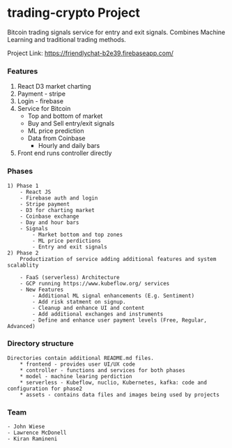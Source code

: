 # trading-crypto Project
Bitcoin trading signals service for entry and exit signals. Combines Machine Learning and traditional trading methods.

Project Link: https://friendlychat-b2e39.firebaseapp.com/


### Features
1) React D3 market charting
2) Payment - stripe
3) Login - firebase
4) Service for Bitcoin
    * Top and bottom of market
    * Buy and Sell entry/exit signals
    * ML price prediction
    * Data from Coinbase
        * Hourly and daily bars
5) Front end runs controller directly

### Phases
    1) Phase 1
        - React JS
        - Firebase auth and login
        - Stripe payment
        - D3 for charting market
        - Coinbase exchange
        - Day and hour bars
        - Signals
            - Market bottom and top zones
            - ML price perdictions
            - Entry and exit signals
    2) Phase 2
        Productization of service adding additional features and system scalablity

        - FaaS (serverless) Architecture
        - GCP running https://www.kubeflow.org/ services
        - New Features
            - Additional ML signal enhancements (E.g. Sentiment)
            - Add risk statment on signup.
            - Cleanup and enhance UI and content
            - Add additional exchanges and instruments
            - Define and enhance user payment levels (Free, Regular, Advanced)


### Directory structure
    Directories contain additional README.md files.
        * frontend - provides user UI/UX code
        * controller - functions and services for both phases
        * model - machine learing perdiction 
        * serverless - Kubeflow, nuclio, Kubernetes, kafka: code and configuration for phase2
        * assets - contains data files and images being used by projects

### Team
    - John Wiese
    - Lawrence McDonell
    - Kiran Ramineni

